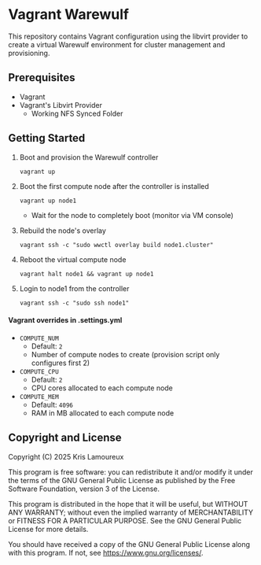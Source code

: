 # Vagrant Warewulf
This repository contains Vagrant configuration using the libvirt provider to
create a virtual Warewulf environment for cluster management and provisioning.

## Prerequisites

- Vagrant
- Vagrant's Libvirt Provider
    - Working NFS Synced Folder


## Getting Started
1. Boot and provision the Warewulf controller

       vagrant up

2. Boot the first compute node after the controller is installed

       vagrant up node1

    - Wait for the node to completely boot (monitor via VM console)

3. Rebuild the node's overlay

       vagrant ssh -c "sudo wwctl overlay build node1.cluster"

4. Reboot the virtual compute node

       vagrant halt node1 && vagrant up node1

4. Login to node1 from the controller

       vagrant ssh -c "sudo ssh node1"

#### Vagrant overrides in .settings.yml
- `COMPUTE_NUM`
    - Default: `2`
    - Number of compute nodes to create (provision script only configures first 2)
- `COMPUTE_CPU`
    - Default: `2`
    - CPU cores allocated to each compute node
- `COMPUTE_MEM`
    - Default: `4096`
    - RAM in MB allocated to each compute node

## Copyright and License
Copyright (C) 2025  Kris Lamoureux

This program is free software: you can redistribute it and/or modify it under
the terms of the GNU General Public License as published by the Free Software
Foundation, version 3 of the License.

This program is distributed in the hope that it will be useful, but WITHOUT ANY
WARRANTY; without even the implied warranty of MERCHANTABILITY or FITNESS FOR A
PARTICULAR PURPOSE.  See the GNU General Public License for more details.

You should have received a copy of the GNU General Public License along with
this program. If not, see <https://www.gnu.org/licenses/>.